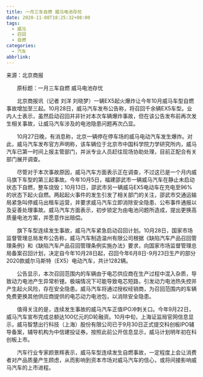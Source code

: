 ```yaml
---
title: 一月三车自燃 威马电池存忧
date: 2020-11-08T18:25:32+08:00
tags:
  - 威马
  - 召回
  - 自燃
categories:
  - 汽车
abbrlink:
---
```


来源：北京商报

　　原标题：一月三车自燃 威马电池存忧

　　北京商报讯（记者 刘洋 刘晓梦）一辆EX5起火爆炸让今年10月威马车型自燃事故增加至三起。10月28日，威马汽车发布公告称，将召回千余辆EX5车型。业内人士表示，虽然启动召回并非针对本次车辆爆炸事故，但在该公告发布前再次发生相关事故，让威马汽车涉及的电池隐患问题再次凸显。

　　10月27日晚，有消息称，北京一辆停在停车场的威马电动汽车发生爆炸。对此，威马汽车发布官方声明称，该车辆位于北京市中国科学院力学研究所内，威马汽车已第一时间上报主管部门，并派专业人员赶往现场协助处理，目前正配合有关部门展开调查。

　　尽管对于本次事故原因，威马汽车方面表示正在调查，不过这已是一个月内威马旗下车型的第三起事故。今年10月5日，福建邵武市一辆威马汽车在静止未启动状态下自燃，整车烧毁；10月13日，邵武市另一辆威马EX5电动车在充电至96%的状态下起火自燃。两起起火事件的发生引发了相关部门的关注，邵武市交通运输局紧急叫停威马出租车运营，并要求威马汽车立即消除安全隐患、公布事件通报以及妥善处理事故。威马汽车方面表示，初步锁定为由电池问题所造成，提出更换高质量电池方案，并愿意作出赔偿。

　　旗下车型连续发生事故，威马汽车紧急启动召回计划。10月28日，国家市场监督管理总局发布公告称，威马汽车制造温州有限公司根据《缺陷汽车产品召回管理条例》和《缺陷汽车产品召回管理条例实施办法》要求，向国家市场监督管理总局备案召回计划，决定自今年10月28日起，召回今年6月8日-9月23日生产的部分2020款威尔马斯特（EX5）电动汽车，共计1282辆。

　　公告显示，本次召回范围内的车辆由于电芯供应商在生产过程中混入杂质，导致动力电池产生异常析锂。极端情况下可能导致电芯短路，引发动力电池热失控并产生起火风险，存在安全隐患。威马汽车将通过授权经销商，为召回范围内的车辆免费更换其他供应商提供的电芯动力电池包，以消除安全隐患。

　　值得关注的是，连续发生事故的威马汽车正值IPO冲刺关口。今年9月22日，威马汽车宣布完成总额达100亿元的D轮融资。10月中旬，上海证监局官网信息显示，威马智慧出行科技（上海）股份有限公司已于9月30日正式提交科创板IPO辅导备案，辅导机构为中信建投证券。按照此前公开信息显示，威马计划明年初在科创板上市。

　　汽车行业专家颜景辉表示，威马车型连续发生自燃事故，一定程度上会让消费者对产品质量产生顾虑，从而影响到资本市场对威马汽车的信心，或将间接影响威马汽车的上市进程。